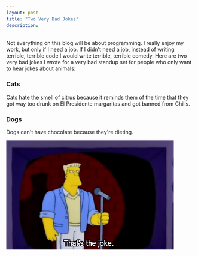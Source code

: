 ```yaml
---
layout: post
title: "Two Very Bad Jokes"
description:
---
```


Not everything on this blog will be about programming.  I really enjoy my work, but only if I need a job. If I didn't need a job, instead of writing terrible, terrible code I would write terrible, terrible comedy. Here are two very bad jokes I wrote for a very bad standup set for people who only want to hear jokes about animals:

### Cats

Cats hate the smell of citrus because it reminds them of the time that they got way too drunk on El Presidente margaritas and got banned from Chilis.

### Dogs

Dogs can't have chocolate because they're dieting.


![github pages](/assets/img/thats-the-joke.gif)
